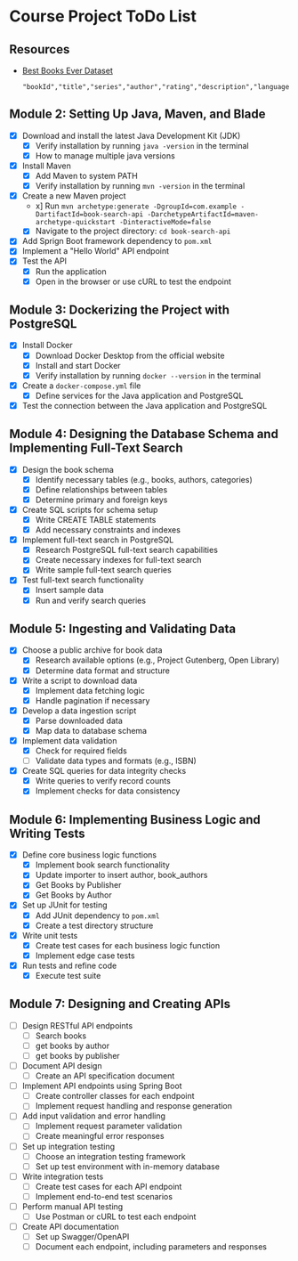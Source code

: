 # Course Project ToDo List

## Resources

- [Best Books Ever Dataset](https://github.com/scostap/goodreads_bbe_dataset/blob/main/Best_Books_Ever_dataset/books_1.Best_Books_Ever.csv)
  ```
  "bookId","title","series","author","rating","description","language","isbn","genres","characters","bookFormat","edition","pages","publisher","publishDate","firstPublishDate","awards","numRatings","ratingsByStars","likedPercent","setting","coverImg","bbeScore","bbeVotes","price"
  ```

## Module 2: Setting Up Java, Maven, and Blade

- [x] Download and install the latest Java Development Kit (JDK)
  - [x] Verify installation by running `java -version` in the terminal
  - [x] How to manage multiple java versions
- [x] Install Maven
  - [x] Add Maven to system PATH
  - [x] Verify installation by running `mvn -version` in the terminal
- [x] Create a new Maven project
  - x] Run `mvn archetype:generate -DgroupId=com.example -DartifactId=book-search-api -DarchetypeArtifactId=maven-archetype-quickstart -DinteractiveMode=false`
  - [x] Navigate to the project directory: `cd book-search-api`
- [x] Add Sprign Boot framework dependency to `pom.xml`
- [x] Implement a "Hello World" API endpoint
- [x] Test the API
  - [x] Run the application
  - [x] Open in the browser or use cURL to test the endpoint

## Module 3: Dockerizing the Project with PostgreSQL

- [x] Install Docker
  - [x] Download Docker Desktop from the official website
  - [x] Install and start Docker
  - [x] Verify installation by running `docker --version` in the terminal
- [x] Create a `docker-compose.yml` file
  - [x] Define services for the Java application and PostgreSQL
- [x] Test the connection between the Java application and PostgreSQL

## Module 4: Designing the Database Schema and Implementing Full-Text Search

- [x] Design the book schema
  - [x] Identify necessary tables (e.g., books, authors, categories)
  - [x] Define relationships between tables
  - [x] Determine primary and foreign keys
- [x] Create SQL scripts for schema setup
  - [x] Write CREATE TABLE statements
  - [x] Add necessary constraints and indexes
- [x] Implement full-text search in PostgreSQL
  - [x] Research PostgreSQL full-text search capabilities
  - [x] Create necessary indexes for full-text search
  - [x] Write sample full-text search queries
- [x] Test full-text search functionality
  - [x] Insert sample data
  - [x] Run and verify search queries

## Module 5: Ingesting and Validating Data

- [x] Choose a public archive for book data
  - [x] Research available options (e.g., Project Gutenberg, Open Library)
  - [x] Determine data format and structure
- [x] Write a script to download data
  - [x] Implement data fetching logic
  - [x] Handle pagination if necessary
- [x] Develop a data ingestion script
  - [x] Parse downloaded data
  - [x] Map data to database schema
- [x] Implement data validation
  - [x] Check for required fields
  - [ ] Validate data types and formats (e.g., ISBN)
- [x] Create SQL queries for data integrity checks
  - [x] Write queries to verify record counts
  - [x] Implement checks for data consistency

## Module 6: Implementing Business Logic and Writing Tests

- [x] Define core business logic functions
  - [x] Implement book search functionality
  - [x] Update importer to insert author, book_authors
  - [x] Get Books by Publisher
  - [x] Get Books by Author
- [x] Set up JUnit for testing
  - [x] Add JUnit dependency to `pom.xml`
  - [x] Create a test directory structure
- [x] Write unit tests
  - [x] Create test cases for each business logic function
  - [x] Implement edge case tests
- [x] Run tests and refine code
  - [x] Execute test suite

## Module 7: Designing and Creating APIs

- [ ] Design RESTful API endpoints
  - [ ] Search books
  - [ ] get books by author
  - [ ] get books by publisher
- [ ] Document API design
  - [ ] Create an API specification document
- [ ] Implement API endpoints using Spring Boot
  - [ ] Create controller classes for each endpoint
  - [ ] Implement request handling and response generation
- [ ] Add input validation and error handling
  - [ ] Implement request parameter validation
  - [ ] Create meaningful error responses
- [ ] Set up integration testing
  - [ ] Choose an integration testing framework
  - [ ] Set up test environment with in-memory database
- [ ] Write integration tests
  - [ ] Create test cases for each API endpoint
  - [ ] Implement end-to-end test scenarios
- [ ] Perform manual API testing
  - [ ] Use Postman or cURL to test each endpoint
- [ ] Create API documentation
  - [ ] Set up Swagger/OpenAPI
  - [ ] Document each endpoint, including parameters and responses
